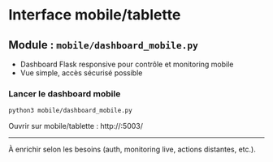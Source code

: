 # Interface mobile/tablette

## Module : `mobile/dashboard_mobile.py`
- Dashboard Flask responsive pour contrôle et monitoring mobile
- Vue simple, accès sécurisé possible

### Lancer le dashboard mobile
```bash
python3 mobile/dashboard_mobile.py
```

Ouvrir sur mobile/tablette : http://<ip>:5003/

---
À enrichir selon les besoins (auth, monitoring live, actions distantes, etc.).
